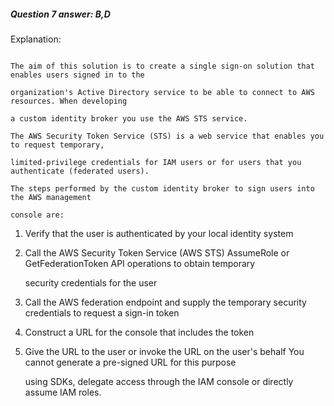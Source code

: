 ##### Question 7 answer: B,D

Explanation:

```

The aim of this solution is to create a single sign-on solution that enables users signed in to the

organization's Active Directory service to be able to connect to AWS resources. When developing

a custom identity broker you use the AWS STS service.

The AWS Security Token Service (STS) is a web service that enables you to request temporary,

limited-privilege credentials for IAM users or for users that you authenticate (federated users).

The steps performed by the custom identity broker to sign users into the AWS management

console are:

```

1. Verify that the user is authenticated by your local identity system

2. Call the AWS Security Token Service (AWS STS) AssumeRole or
   GetFederationToken API operations to obtain temporary

   security credentials for the user

3. Call the AWS federation endpoint and supply the temporary security
   credentials to request a sign-in token

4. Construct a URL for the console that includes the token

5. Give the URL to the user or invoke the URL on the user's behalf You cannot
   generate a pre-signed URL for this purpose

   using SDKs, delegate access through the IAM console or directly assume IAM
   roles.

